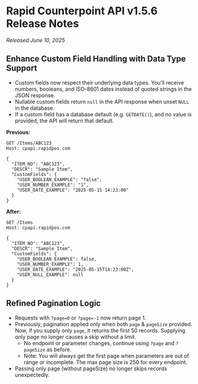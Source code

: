 # Rapid Counterpoint API v1.5.6 Release Notes

_Released June 10, 2025_

## Enhance Custom Field Handling with Data Type Support

- Custom fields now respect their underlying data types. You’ll receive numbers, booleans, and ISO-8601 dates instead of quoted strings in the JSON response.
- Nullable custom fields return `null` in the API response when unset `NULL` in the database.
- If a custom field has a database default (e.g. `GETDATE()`), and no value is provided, the API will return that default.

**Previous:**

```
GET /Items/ABC123
Host: cpapi.rapidpos.com

{
  "ITEM_NO": "ABC123",
  "DESCR": "Sample Item",
  "CustomFields": {
    "USER_BOOLEAN_EXAMPLE": "false",
    "USER_NUMBER_EXAMPLE": "1",
    "USER_DATE_EXAMPLE": "2025-05-15 14:23:00"
  }
}
```

**After:**

```
GET /Items
Host: cpapi.rapidpos.com

{
  "ITEM_NO": "ABC123",
  "DESCR": "Sample Item",
  "CustomFields": {
    "USER_BOOLEAN_EXAMPLE": false,
    "USER_NUMBER_EXAMPLE": 1,
    "USER_DATE_EXAMPLE": "2025-05-15T14:23:00Z",
    "USER_NULL_EXAMPLE": null
  }
}
```

## Refined Pagination Logic

- Requests with `?page=0` or `?page=-1` now return page 1.
- Previously, pagination applied only when both `page` & `pageSize` provided. Now, if you supply only `page`, it returns the first 50 records. Supplying only page no longer causes a skip without a limit.
  - No endpoint or parameter changes, continue using `?page` and `?pageSize` as before.
  - Note: You will always get the first page when parameters are out of range or incomplete. The max page size is 250 for every endpoint.
- Passing only page (without pageSize) no longer skips records unexpectedly.
